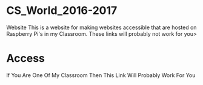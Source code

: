 # CS_World_2016-2017
Website
This is a website for making websites accessible that are hosted on Raspberry Pi's in my Classroom. These links will probably not work for you>
# Access
If You Are One Of My Classroom Then This Link Will Probably Work For You
